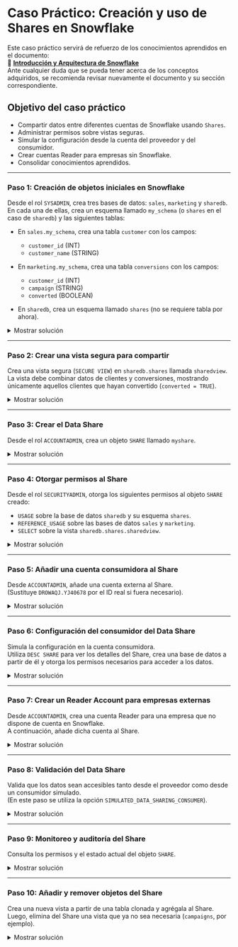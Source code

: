 # Caso Práctico: Creación y uso de Shares en Snowflake

Este caso práctico servirá de refuerzo de los conocimientos aprendidos en el documento:  
📄 **[Introducción y Arquitectura de Snowflake](01_introduccion_snowflake.md)**  
Ante cualquier duda que se pueda tener acerca de los conceptos adquiridos, se recomienda revisar nuevamente el documento y su sección correspondiente.



## Objetivo del caso práctico

- Compartir datos entre diferentes cuentas de Snowflake usando `Shares`.
- Administrar permisos sobre vistas seguras.
- Simular la configuración desde la cuenta del proveedor y del consumidor.
- Crear cuentas Reader para empresas sin Snowflake.
- Consolidar conocimientos aprendidos.

---

### Paso 1: Creación de objetos iniciales en Snowflake

Desde el rol `SYSADMIN`, crea tres bases de datos: `sales`, `marketing` y `sharedb`.  
En cada una de ellas, crea un esquema llamado `my_schema` (o `shares` en el caso de `sharedb`) y las siguientes tablas:

- En `sales.my_schema`, crea una tabla `customer` con los campos:  
  - `customer_id` (INT)  
  - `customer_name` (STRING)

- En `marketing.my_schema`, crea una tabla `conversions` con los campos:  
  - `customer_id` (INT)  
  - `campaign` (STRING)  
  - `converted` (BOOLEAN)

- En `sharedb`, crea un esquema llamado `shares` (no se requiere tabla por ahora).

<details><summary>Mostrar solución</summary>

```sql
USE ROLE SYSADMIN;

CREATE DATABASE sales;
CREATE SCHEMA sales.my_schema;
CREATE TABLE sales.my_schema.customer (
    customer_id INT,
    customer_name STRING
);

CREATE DATABASE marketing;
CREATE SCHEMA marketing.my_schema;
CREATE TABLE marketing.my_schema.conversions (
    customer_id INT,
    campaign STRING,
    converted BOOLEAN
);

CREATE DATABASE sharedb;
CREATE SCHEMA sharedb.shares;
```

</details>

---

### Paso 2: Crear una vista segura para compartir

Crea una vista segura (`SECURE VIEW`) en `sharedb.shares` llamada `sharedview`.  
La vista debe combinar datos de clientes y conversiones, mostrando únicamente aquellos clientes que hayan convertido (`converted = TRUE`).

<details><summary>Mostrar solución</summary>

```sql
CREATE SECURE VIEW sharedb.shares.sharedview AS
SELECT 
    customer.customer_id, 
    customer.customer_name, 
    conversions.campaign, 
    conversions.converted
FROM sales.my_schema.customer customer
JOIN marketing.my_schema.conversions conversions 
    ON customer.customer_id = conversions.customer_id
WHERE converted;
```

</details>

---

### Paso 3: Crear el Data Share

Desde el rol `ACCOUNTADMIN`, crea un objeto `SHARE` llamado `myshare`.

<details><summary>Mostrar solución</summary>

```sql
USE ROLE ACCOUNTADMIN;

CREATE SHARE myshare;
```

</details>

---

### Paso 4: Otorgar permisos al Share

Desde el rol `SECURITYADMIN`, otorga los siguientes permisos al objeto `SHARE` creado:

- `USAGE` sobre la base de datos `sharedb` y su esquema `shares`.
- `REFERENCE_USAGE` sobre las bases de datos `sales` y `marketing`.
- `SELECT` sobre la vista `sharedb.shares.sharedview`.

<details><summary>Mostrar solución</summary>

```sql
USE ROLE SECURITYADMIN;

GRANT USAGE ON DATABASE sharedb TO SHARE myshare;
GRANT USAGE ON SCHEMA sharedb.shares TO SHARE myshare;

GRANT REFERENCE_USAGE ON DATABASE sales TO SHARE myshare;
GRANT REFERENCE_USAGE ON DATABASE marketing TO SHARE myshare;

GRANT SELECT ON VIEW sharedb.shares.sharedview TO SHARE myshare;
```

</details>

---

### Paso 5: Añadir una cuenta consumidora al Share

Desde `ACCOUNTADMIN`, añade una cuenta externa al Share.  
(Sustituye `DROWAQJ.YJ40678` por el ID real si fuera necesario).

<details><summary>Mostrar solución</summary>

```sql
USE ROLE ACCOUNTADMIN;

ALTER SHARE myshare ADD ACCOUNT = DROWAQJ.YJ40678;
SHOW SHARES;
SHOW GRANTS OF SHARE myshare;
```

</details>

---

### Paso 6: Configuración del consumidor del Data Share

Simula la configuración en la cuenta consumidora.  
Utiliza `DESC SHARE` para ver los detalles del Share, crea una base de datos a partir de él y otorga los permisos necesarios para acceder a los datos.

<details><summary>Mostrar solución</summary>

```sql
USE ROLE ACCOUNTADMIN;

DESC SHARE WMXCUWM.UR83766.myshare;
CREATE DATABASE UR83766_share FROM SHARE WMXCUWM.UR83766.myshare;
GRANT IMPORTED PRIVILEGES ON DATABASE UR83766_share TO SYSADMIN;

USE ROLE SYSADMIN;
SHOW VIEWS;
SELECT * FROM UR83766_SHARE.SHARES.SHAREDVIEW;
```

</details>

---

### Paso 7: Crear un Reader Account para empresas externas

Desde `ACCOUNTADMIN`, crea una cuenta Reader para una empresa que no dispone de cuenta en Snowflake.  
A continuación, añade dicha cuenta al Share.

<details><summary>Mostrar solución</summary>

```sql
USE ROLE ACCOUNTADMIN;

CREATE MANAGED ACCOUNT reader_acct1
    ADMIN_NAME = 'MySecretUsername',
    ADMIN_PASSWORD = 'MySuperSecretPassword',
    TYPE = READER;

/* Resultado esperado:
| {"accountName":"RE47190","loginUrl":"https://re47190.snowflakecomputing.com"} |
*/

ALTER SHARE myshare ADD ACCOUNTS=RE47190;
```

</details>

---

### Paso 8: Validación del Data Share

Valida que los datos sean accesibles tanto desde el proveedor como desde un consumidor simulado.  
(En este paso se utiliza la opción `SIMULATED_DATA_SHARING_CONSUMER`).

<details><summary>Mostrar solución</summary>

```sql
SELECT COUNT(*) FROM sharedb.shares.sharedview;
SELECT TOP 1 * FROM sharedb.shares.sharedview;

ALTER SESSION SET SIMULATED_DATA_SHARING_CONSUMER='ABC123';

SELECT COUNT(*) FROM sharedb.shares.sharedview;
SELECT TOP 10 * FROM sharedb.shares.sharedview;
```

</details>

---

### Paso 9: Monitoreo y auditoría del Share

Consulta los permisos y el estado actual del objeto `SHARE`.

<details><summary>Mostrar solución</summary>

```sql
SHOW SHARES;
SHOW GRANTS TO SHARE myshare;
SHOW GRANTS OF SHARE myshare;
```

</details>

---

### Paso 10: Añadir y remover objetos del Share

Crea una nueva vista a partir de una tabla clonada y agrégala al Share.  
Luego, elimina del Share una vista que ya no sea necesaria (`campaigns`, por ejemplo).

<details><summary>Mostrar solución</summary>

```sql
CREATE TABLE sharedb.shares.BRONZE_CUSTOMER_RAW_CLONE 
AS SELECT * FROM CURSO_SNOWFLAKE_DB.CASO_ETL.BRONZE_CUSTOMER_RAW;

CREATE OR REPLACE SECURE VIEW sharedb.shares.BRONZE_CUSTOMER_RAW AS
SELECT * FROM sharedb.shares.BRONZE_CUSTOMER_RAW_CLONE;

USE ROLE SECURITYADMIN;
GRANT SELECT ON VIEW sharedb.shares.BRONZE_CUSTOMER_RAW TO SHARE myshare;

REVOKE SELECT ON VIEW sharedb.shares.campaigns FROM SHARE myshare;
```

</details>
